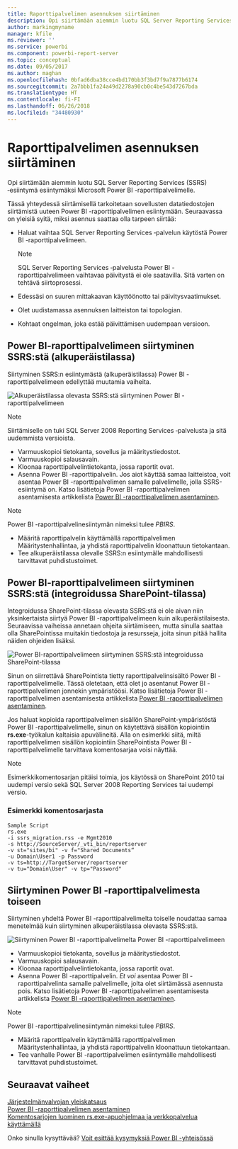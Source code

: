 ```yaml
---
title: Raporttipalvelimen asennuksen siirtäminen
description: Opi siirtämään aiemmin luotu SQL Server Reporting Services ‑esiintymä esiintymäksi Microsoft Power BI -raporttipalvelimelle.
author: markingmyname
manager: kfile
ms.reviewer: ''
ms.service: powerbi
ms.component: powerbi-report-server
ms.topic: conceptual
ms.date: 09/05/2017
ms.author: maghan
ms.openlocfilehash: 0bfad6dba38cce4bd170bb3f3bd7f9a7877b6174
ms.sourcegitcommit: 2a7bbb1fa24a49d2278a90cb0c4be543d7267bda
ms.translationtype: HT
ms.contentlocale: fi-FI
ms.lasthandoff: 06/26/2018
ms.locfileid: "34480930"
---
```

# <a name="migrate-a-report-server-installation"></a>Raporttipalvelimen asennuksen siirtäminen
Opi siirtämään aiemmin luotu SQL Server Reporting Services (SSRS) ‑esiintymä esiintymäksi Microsoft Power BI -raporttipalvelimelle.

Tässä yhteydessä siirtämisellä tarkoitetaan sovellusten datatiedostojen siirtämistä uuteen Power BI -raporttipalvelimen esiintymään. Seuraavassa on yleisiä syitä, miksi asennus saattaa olla tarpeen siirtää:

* Haluat vaihtaa SQL Server Reporting Services ‑palvelun käytöstä Power BI -raporttipalvelimeen.
  
  > [!NOTE]
  > SQL Server Reporting Services ‑palvelusta Power BI -raporttipalvelimeen vaihtavaa päivitystä ei ole saatavilla. Sitä varten on tehtävä siirtoprosessi.
  > 
  > 
* Edessäsi on suuren mittakaavan käyttöönotto tai päivitysvaatimukset.
* Olet uudistamassa asennuksen laitteiston tai topologian.
* Kohtaat ongelman, joka estää päivittämisen uudempaan versioon.

## <a name="migrating-to-power-bi-report-server-from-ssrs-native-mode"></a>Power BI-raporttipalvelimeen siirtyminen SSRS:stä (alkuperäistilassa)
Siirtyminen SSRS:n esiintymästä (alkuperäistilassa) Power BI -raporttipalvelimeen edellyttää muutamia vaiheita.

![](media/migrate-report-server/migrate-from-ssrs-native.png "Alkuperäistilassa olevasta SSRS:stä siirtyminen Power BI -raporttipalvelimeen")

> [!NOTE]
> Siirtämiselle on tuki SQL Server 2008 Reporting Services ‑palvelusta ja sitä uudemmista versioista.
> 
> 

* Varmuuskopioi tietokanta, sovellus ja määritystiedostot.
* Varmuuskopioi salausavain.
* Kloonaa raporttipalvelintietokanta, jossa raportit ovat.
* Asenna Power BI -raporttipalvelin. Jos aiot käyttää samaa laitteistoa, voit asentaa Power BI -raporttipalvelimen samalle palvelimelle, jolla SSRS-esiintymä on. Katso lisätietoja Power BI -raporttipalvelimen asentamisesta artikkelista [Power BI -raporttipalvelimen asentaminen](install-report-server.md).

> [!NOTE]
> Power BI -raporttipalvelinesiintymän nimeksi tulee *PBIRS*.
> 
> 

* Määritä raporttipalvelin käyttämällä raporttipalvelimen Määritystenhallintaa, ja yhdistä raporttipalvelin kloonattuun tietokantaan.
* Tee alkuperäistilassa olevalle SSRS:n esiintymälle mahdollisesti tarvittavat puhdistustoimet.

## <a name="migration-to-power-bi-report-server-from-ssrs-sharepoint-integrated-mode"></a>Power BI-raporttipalvelimeen siirtyminen SSRS:stä (integroidussa SharePoint-tilassa)
Integroidussa SharePoint-tilassa olevasta SSRS:stä ei ole aivan niin yksinkertaista siirtyä Power BI -raporttipalvelimeen kuin alkuperäistilaisesta. Seuraavissa vaiheissa annetaan ohjeita siirtämiseen, mutta sinulla saattaa olla SharePointissa muitakin tiedostoja ja resursseja, joita sinun pitää hallita näiden ohjeiden lisäksi.

![](media/migrate-report-server/migrate-from-ssrs-sharepoint.png "Power BI-raporttipalvelimeen siirtyminen SSRS:stä integroidussa SharePoint-tilassa")

Sinun on siirrettävä SharePointista tietty raporttipalvelinsisältö Power BI -raporttipalvelimelle. Tässä oletetaan, että olet jo asentanut Power BI -raporttipalvelimen jonnekin ympäristöösi. Katso lisätietoja Power BI -raporttipalvelimen asentamisesta artikkelista [Power BI -raporttipalvelimen asentaminen](install-report-server.md).

Jos haluat kopioida raporttipalvelimen sisällön SharePoint-ympäristöstä Power BI -raporttipalvelimelle, sinun on käytettävä sisällön kopiointiin **rs.exe**-työkalun kaltaisia apuvälineitä. Alla on esimerkki siitä, miltä raporttipalvelimen sisällön kopiointiin SharePointista Power BI -raporttipalvelimelle tarvittava komentosarjaa voisi näyttää.

> [!NOTE]
> Esimerkkikomentosarjan pitäisi toimia, jos käytössä on SharePoint 2010 tai uudempi versio sekä SQL Server 2008 Reporting Services tai uudempi versio.
> 
> 

### <a name="sample-script"></a>Esimerkki komentosarjasta
```
Sample Script
rs.exe
-i ssrs_migration.rss -e Mgmt2010
-s http://SourceServer/_vti_bin/reportserver
-v st="sites/bi" -v f="Shared Documents“
-u Domain\User1 -p Password
-v ts=http://TargetServer/reportserver
-v tu="Domain\User" -v tp="Password"
```

## <a name="migrateing-from-one-power-bi-report-server-to-another"></a>Siirtyminen Power BI -raporttipalvelimesta toiseen
Siirtyminen yhdeltä Power BI -raporttipalvelimelta toiselle noudattaa samaa menetelmää kuin siirtyminen alkuperäistilassa olevasta SSRS:stä.

![](media/migrate-report-server/migrate-from-pbirs.png "Siirtyminen Power BI -raporttipalvelimelta Power BI -raporttipalvelimeen")

* Varmuuskopioi tietokanta, sovellus ja määritystiedostot.
* Varmuuskopioi salausavain.
* Kloonaa raporttipalvelintietokanta, jossa raportit ovat.
* Asenna Power BI -raporttipalvelin. *Et voi* asentaa Power BI -raporttipalvelinta samalle palvelimelle, jolta olet siirtämässä asennusta pois. Katso lisätietoja Power BI -raporttipalvelimen asentamisesta artikkelista [Power BI -raporttipalvelimen asentaminen](install-report-server.md).

> [!NOTE]
> Power BI -raporttipalvelinesiintymän nimeksi tulee *PBIRS*.
> 
> 

* Määritä raporttipalvelin käyttämällä raporttipalvelimen Määritystenhallintaa, ja yhdistä raporttipalvelin kloonattuun tietokantaan.
* Tee vanhalle Power BI -raporttipalvelimen esiintymälle mahdollisesti tarvittavat puhdistustoimet.

## <a name="next-steps"></a>Seuraavat vaiheet
[Järjestelmänvalvojan yleiskatsaus](admin-handbook-overview.md)  
[Power BI -raporttipalvelimen asentaminen](install-report-server.md)  
[Komentosarjojen luominen rs.exe-apuohjelmaa ja verkkopalvelua käyttämällä](https://docs.microsoft.com/sql/reporting-services/tools/script-with-the-rs-exe-utility-and-the-web-service)

Onko sinulla kysyttävää? [Voit esittää kysymyksiä Power BI -yhteisössä](https://community.powerbi.com/)

